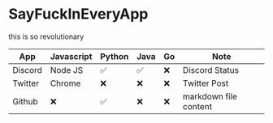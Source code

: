 # SayFuckInEveryApp

this is so revolutionary

| App     | Javascript         | Python             | Java               | Go      | Note                  |
|---------|--------------------|--------------------|--------------------|---------|-----------------------|
| Discord | Node JS            | :white_check_mark: | :white_check_mark: | :x:     | Discord Status        |
| Twitter | Chrome             | :x:                | :x:                | :x:     | Twitter Post          |
| Github  | :x:                | :white_check_mark: | :x:                | :x:     | markdown file content |
